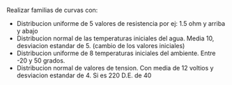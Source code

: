 Realizar familias de curvas con:

- Distribucion uniforme de 5 valores de resistencia por ej: 1.5 ohm y arriba y abajo
- Distribucion normal de las temperaturas iniciales del agua. Media 10, desviacion estandar de 5. (cambio de los valores iniciales)
- Distribucion uniforme de 8 temperaturas iniciales del ambiente. Entre -20 y 50 grados.
- Distribucion normal de valores de tension. Con media de 12 voltios y desviacion estandar de 4. Si es 220 D.E. de 40
